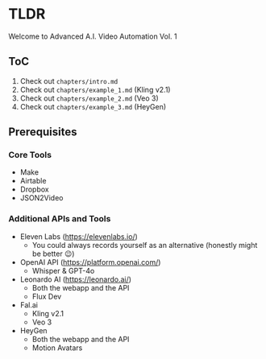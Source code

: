# TLDR

Welcome to Advanced A.I. Video Automation Vol. 1

## ToC

1. Check out `chapters/intro.md`
2. Check out `chapters/example_1.md` (Kling v2.1)
3. Check out `chapters/example_2.md` (Veo 3)
4. Check out `chapters/example_3.md` (HeyGen)

## Prerequisites

### Core Tools

- Make
- Airtable
- Dropbox
- JSON2Video

### Additional APIs and Tools

- Eleven Labs (https://elevenlabs.io/)
  - You could always records yourself as an alternative (honestly might be better 😉)
- OpenAI API (https://platform.openai.com/)
  - Whisper & GPT-4o
- Leonardo AI (https://leonardo.ai/)
  - Both the webapp and the API
  - Flux Dev
- Fal.ai
  - Kling v2.1
  - Veo 3
- HeyGen
  - Both the webapp and the API
  - Motion Avatars